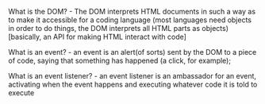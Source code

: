 What is the DOM? - The DOM interprets HTML documents in such a way as to make it accessible for a coding language (most languages need objects in order to do things, the DOM interprets all HTML parts as objects)
[basically, an API for making HTML interact with code]

What is an event? - an event is an alert(of sorts) sent by the DOM to a piece of code, saying that something has happened (a click, for example);

What is an event listener? - an event listener is an ambassador for an event, activating when the event happens and executing whatever code it is told to execute